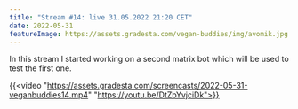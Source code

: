 ```yaml
---
title: "Stream #14: live 31.05.2022 21:20 CET"
date: 2022-05-31
featureImage: https://assets.gradesta.com/vegan-buddies/img/avomik.jpg
---
```


In this stream I started working on a second matrix bot which will be used to test the first one.

{{<video "https://assets.gradesta.com/screencasts/2022-05-31-veganbuddies14.mp4" "https://youtu.be/DtZbYvjciDk">}}
